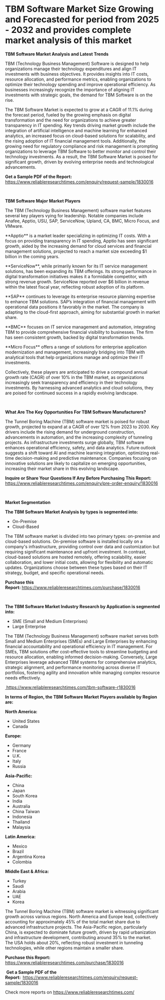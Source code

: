 <p><h1>TBM Software Market Size Growing and Forecasted for period from 2025 - 2032 and provides complete market analysis of this market</h1></p><p><strong>TBM Software Market Analysis and Latest Trends</strong></p>
<p><p>TBM (Technology Business Management) Software is designed to help organizations manage their technology expenditures and align IT investments with business objectives. It provides insights into IT costs, resource allocation, and performance metrics, enabling organizations to optimize their technology spending and improve operational efficiency. As businesses increasingly recognize the importance of aligning IT investments with strategic goals, the demand for TBM Software is on the rise.</p><p>The TBM Software Market is expected to grow at a CAGR of 11.1% during the forecast period, fueled by the growing emphasis on digital transformation and the need for organizations to achieve greater transparency in IT spending. Key trends driving market growth include the integration of artificial intelligence and machine learning for enhanced analytics, an increased focus on cloud-based solutions for scalability, and the rising adoption of IT financial management tools. Additionally, the growing need for regulatory compliance and risk management is prompting organizations to leverage TBM Software to better monitor and control their technology investments. As a result, the TBM Software Market is poised for significant growth, driven by evolving enterprise needs and technological advancements.</p></p>
<p><strong>Get a Sample PDF of the Report:&nbsp;</strong> <a href="https://www.reliableresearchtimes.com/enquiry/request-sample/1830016?utm_campaign=2454&utm_medium=2&utm_source=Github&utm_content=ia&utm_term=11032025&utm_id=tbm-software">https://www.reliableresearchtimes.com/enquiry/request-sample/1830016</a></p>
<p>&nbsp;</p>
<p><strong>TBM Software Major Market Players</strong></p>
<p><p>The TBM (Technology Business Management) software market features several key players vying for leadership. Notable companies include Anafee, Apptio, USU, SAP, ServiceNow, Upland, CA, BMC, Micro Focus, and VMware. </p><p>**Apptio** is a market leader specializing in optimizing IT costs. With a focus on providing transparency in IT spending, Apptio has seen significant growth, aided by the increasing demand for cloud services and financial management solutions, projected to reach a market size exceeding $1 billion in the coming years.</p><p>**ServiceNow**, while primarily known for its IT service management solutions, has been expanding its TBM offerings. Its strong performance in digital transformation initiatives makes it a formidable competitor, with strong revenue growth. ServiceNow reported over $6 billion in revenue within the latest fiscal year, reflecting robust adoption of its platform.</p><p>**SAP** continues to leverage its enterprise resource planning expertise to enhance TBM solutions. SAP’s integration of financial management with operational data positions it favorably in the market. The company is adapting to the cloud-first approach, aiming for substantial growth in market share.</p><p>**BMC** focuses on IT service management and automation, integrating TBM to provide comprehensive financial visibility to businesses. The firm has seen consistent growth, backed by digital transformation trends.</p><p>**Micro Focus** offers a range of solutions for enterprise application modernization and management, increasingly bridging into TBM with analytical tools that help organizations manage and optimize their IT investments.</p><p>Collectively, these players are anticipated to drive a compound annual growth rate (CAGR) of over 10% in the TBM market, as organizations increasingly seek transparency and efficiency in their technology investments. By harnessing advanced analytics and cloud solutions, they are poised for continued success in a rapidly evolving landscape.</p></p>
<p>&nbsp;</p>
<p><strong>What Are The Key Opportunities For TBM Software Manufacturers?</strong></p>
<p><p>The Tunnel Boring Machine (TBM) software market is poised for robust growth, projected to expand at a CAGR of over 12% from 2023 to 2030. Key drivers include the rising demand for underground construction, advancements in automation, and the increasing complexity of tunneling projects. As infrastructure investments surge globally, TBM software enhances operational efficiency, safety, and data analytics. Future outlook suggests a shift toward AI and machine learning integration, optimizing real-time decision-making and predictive maintenance. Companies focusing on innovative solutions are likely to capitalize on emerging opportunities, increasing their market share in this evolving landscape.</p></p>
<p><strong>Inquire or Share Your Questions If Any Before Purchasing This Report:</strong> <a href="https://www.reliableresearchtimes.com/enquiry/pre-order-enquiry/1830016?utm_campaign=2454&utm_medium=2&utm_source=Github&utm_content=ia&utm_term=11032025&utm_id=tbm-software">https://www.reliableresearchtimes.com/enquiry/pre-order-enquiry/1830016</a></p>
<p>&nbsp;</p>
<p><strong>Market Segmentation</strong></p>
<p><strong>The TBM Software Market Analysis by types is segmented into:</strong></p>
<p><ul><li>On-Premise</li><li>Cloud-Based</li></ul></p>
<p><p>The TBM software market is divided into two primary types: on-premise and cloud-based solutions. On-premise software is installed locally on a company's infrastructure, providing control over data and customization but requiring significant maintenance and upfront investment. In contrast, cloud-based solutions are hosted remotely, offering scalability, easier collaboration, and lower initial costs, allowing for flexibility and automatic updates. Organizations choose between these types based on their IT strategy, budget, and specific operational needs.</p></p>
<p><strong>Purchase this Report:&nbsp;</strong><a href="https://www.reliableresearchtimes.com/purchase/1830016?utm_campaign=2454&utm_medium=2&utm_source=Github&utm_content=ia&utm_term=11032025&utm_id=tbm-software">https://www.reliableresearchtimes.com/purchase/1830016</a></p>
<p>&nbsp;</p>
<p><strong>The TBM Software Market Industry Research by Application is segmented into:</strong></p>
<p><ul><li>SME (Small and Medium Enterprises)</li><li>Large Enterprise</li></ul></p>
<p><p>The TBM (Technology Business Management) software market serves both Small and Medium Enterprises (SMEs) and Large Enterprises by enhancing financial accountability and operational efficiency in IT management. For SMEs, TBM solutions offer cost-effective tools to streamline budgeting and resource allocation, enabling informed decision-making. Conversely, Large Enterprises leverage advanced TBM systems for comprehensive analytics, strategic alignment, and performance monitoring across diverse IT portfolios, fostering agility and innovation while managing complex resource needs effectively.</p></p>
<p><a href="https://www.reliableresearchtimes.com/tbm-software-r1830016?utm_campaign=2454&utm_medium=2&utm_source=Github&utm_content=ia&utm_term=11032025&utm_id=tbm-software">&nbsp;https://www.reliableresearchtimes.com/tbm-software-r1830016</a></p>
<p><strong>In terms of Region, the TBM Software Market Players available by Region are:</strong></p>
<p>
    <p> <strong> North America: </strong>
        <ul>
            <li>United States</li>
            <li>Canada</li>
        </ul>
        </p> 
    <p> <strong> Europe: </strong>
        <ul>
            <li>Germany</li>
            <li>France</li>
            <li>U.K.</li>
            <li>Italy</li>
            <li>Russia</li>
        </ul>
        </p> 
    <p> <strong> Asia-Pacific: </strong>
        <ul>
            <li>China</li>
            <li>Japan</li>
            <li>South Korea</li>
            <li>India</li>
            <li>Australia</li>
            <li>China Taiwan</li>
            <li>Indonesia</li>
            <li>Thailand</li>
            <li>Malaysia</li>
        </ul>
        </p> 
    <p> <strong> Latin America: </strong>
        <ul>
            <li>Mexico</li>
            <li>Brazil</li>
            <li>Argentina Korea</li>
            <li>Colombia</li>
        </ul>
        </p> 
    <p> <strong> Middle East & Africa: </strong>
        <ul>
            <li>Turkey</li>
            <li>Saudi</li>
            <li>Arabia</li>
            <li>UAE</li>
            <li>Korea</li>
        </ul>
    </p>
    </p>
<p><p>The Tunnel Boring Machine (TBM) software market is witnessing significant growth across various regions. North America and Europe lead, collectively accounting for approximately 45% of the total market share due to advanced infrastructure projects. The Asia-Pacific region, particularly China, is expected to dominate future growth, driven by rapid urbanization and infrastructure development, contributing around 35% to the market. The USA holds about 20%, reflecting robust investment in tunneling technologies, while other regions maintain a smaller share.</p></p>
<p><strong>Purchase this Report: </strong><a href="https://www.reliableresearchtimes.com/purchase/1830016?utm_campaign=2454&utm_medium=2&utm_source=Github&utm_content=ia&utm_term=11032025&utm_id=tbm-software">https://www.reliableresearchtimes.com/purchase/1830016</a></p>
<p>&nbsp;<strong>Get a Sample PDF of the Report:&nbsp;&nbsp;</strong><a href="https://www.reliableresearchtimes.com/enquiry/request-sample/1830016?utm_campaign=2454&utm_medium=2&utm_source=Github&utm_content=ia&utm_term=11032025&utm_id=tbm-software">https://www.reliableresearchtimes.com/enquiry/request-sample/1830016</a></p>
<p><strong></strong></p>
<p>Check more reports on <a href="https://www.reliableresearchtimes.com/?utm_campaign=2454&utm_medium=2&utm_source=Github&utm_content=ia&utm_term=11032025&utm_id=tbm-software">https://www.reliableresearchtimes.com/</a></p>